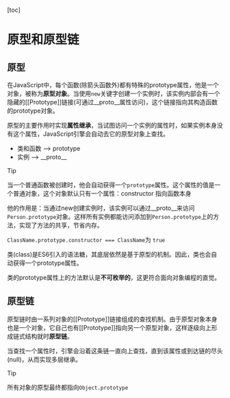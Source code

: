 [toc]

# 原型和原型链

## 原型

在JavaScript中，每个函数(除箭头函数外)都有特殊的prototype属性，他是一个对象，被称为**原型对象**。当使用`new`关键字创建一个实例时，该实例内部会有一个隐藏的[[Prototype]]链接(可通过\_\_proto\_\_属性访问)，这个链接指向其构造函数的prototype对象。

原型的主要作用时实现**属性继承**，当试图访问一个实例的属性时，如果实例本身没有这个属性，JavaScript引擎会自动去它的原型对象上查找。

* 类和函数 –> prototype
* 实例 –> \_\_proto\_\_

> [!tip]
>
> 当一个普通函数被创建时，他会自动获得一个`prototype`属性。这个属性的值是一个普通对象，这个对象默认只有一个属性：constructor 指向函数本身
>
> 他的作用是：当通过new创建实例时，该实例可以通过\_\_proto\_\_来访问`Person.prototype`对象。这样所有实例都能访问添加到`Person.prototype`上的方法，实现了方法的共享，节省内存。
>
> `ClassName.prototype.constructor === ClassName`为 `true`

类(class)是ES6引入的语法糖，其底层依然是基于原型的机制。因此，类也会自动获得一个prototype属性。

类的prototype属性上的方法默认是**不可枚举的**，这更符合面向对象编程的直觉。

## 原型链

原型链时由一系列对象的[[Prototype]]链接组成的查找机制。由于原型对象本身也是一个对象，它自己也有[[Prototype]]指向另一个原型对象，这样逐级向上形成链式结构就时**原型链**。

当查找一个属性时，引擎会沿着这条链一直向上查找，直到该属性或到达链的尽头(null)，从而实现多层继承。

> [!tip]
>
> 所有对象的原型最终都指向`Object.prototype`
